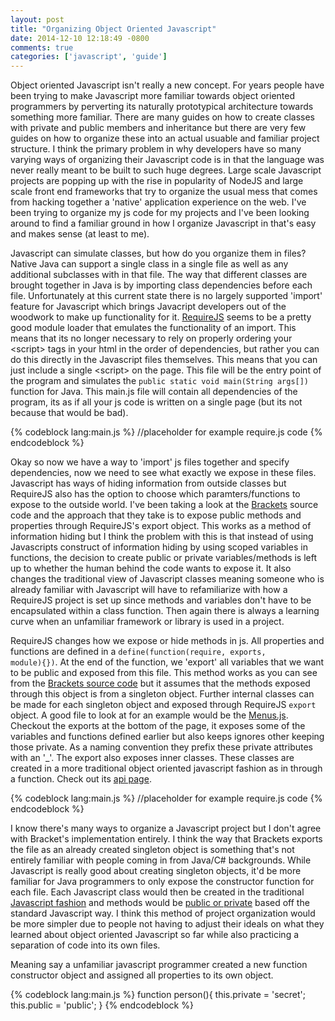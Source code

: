 ```yaml
---
layout: post
title: "Organizing Object Oriented Javascript"
date: 2014-12-10 12:18:49 -0800
comments: true
categories: ['javascript', 'guide']
---
```

Object oriented Javascript isn't really a new concept.  For years people have been trying to make Javascript more familiar towards object oriented programmers by perverting its naturally prototypical architecture towards something more familiar. There are many guides on how to create classes with private and public members and inheritance but there are very few guides on how to organize these into an actual usuable and familiar project structure.  I think the primary problem in why developers have so many varying ways of organizing their Javascript code is in that the language was never really meant to be built to such huge degrees.  Large scale Javascript projects are popping up with the rise in popularity of NodeJS and large scale front end frameworks that try to organize the usual mess that comes from hacking together a 'native' application experience on the web. I've been trying to organize my js code for my projects and I've been looking around to find a familiar ground in how I organize Javascript in that's easy and makes sense (at least to me).

<!-- more -->

Javascript can simulate classes, but how do you organize them in files?  Native Java can support a single class in a single file as well as any additional subclasses with in that file.  The way that different classes are brought together in Java is by importing class dependencies before each file.  Unfortunately at this current state there is no largely supported 'import' feature for Javascript which brings Javacript developers out of the woodwork to make up functionality for it.  <a href="http://requirejs.org/">RequireJS</a> seems to be a pretty good module loader that emulates the functionality of an import. This means that its no longer necessary to rely on properly ordering your \<script\> tags in your html in the order of dependencies, but rather you can do this directly in the Javascript files themselves. This means that you can just include a single \<script\> on the page.  This file will be the entry point of the program and simulates the <code>public static void main(String args[])</code> function for Java. This main.js file will contain all dependencies of the program, its as if all your js code is written on a single page (but its not because that would be bad).

{% codeblock lang:main.js %}
    //placeholder for example require.js code
{% endcodeblock %}

Okay so now we have a way to 'import' js files together and specify dependencies, now we need to see what exactly we expose in these files.  Javascript has ways of hiding information from outside classes but RequireJS also has the option to choose which paramters/functions to expose to the outside world.  I've been taking a look at the <a href="https://github.com/adobe/brackets">Brackets</a> source code and the approach that they take is to expose public methods and properties through RequireJS's export object. This works as a method of information hiding but I think the problem with this is that instead of using Javascripts construct of information hiding by using scoped variables in functions, the decision to create public or private variables/methods is left up to whether the human behind the code wants to expose it.  It also changes the traditional view of Javascript classes meaning someone who is already familiar with Javascript will have to refamiliarize with how a RequireJS project is set up since methods and variables don't have to be encapsulated within a class function.  Then again there is always a learning curve when an unfamiliar framework or library is used in a project.

RequireJS changes how we expose or hide methods in js. All properties and functions are defined in a <code>define(function(require, exports, module){})</code>. At the end of the function, we 'export' all variables that we want to be public and exposed from this file.  This method works as you can see from the <a href="https://github.com/adobe/brackets">Brackets source code</a> but it assumes that the methods exposed through this object is from a singleton object.  Further internal classes can be made for each singleton object and exposed through RequireJS <code>export</code> object. A good file to look at for an example would be the <a href="https://github.com/adobe/brackets/blob/master/src/command/Menus.js">Menus.js</a>. Checkout the exports at the bottom of the page, it exposes some of the variables and functions defined earlier but also keeps ignores other keeping those private.  As a naming convention they prefix these private attributes with an '_'.  The export also exposes inner classes.  These classes are created in a more traditional object oriented javascript fashion as in through a function. Check out its <a href="http://brackets.io/docs/current/modules/command/Menus.html#classes">api page</a>.

{% codeblock lang:main.js %}
    //placeholder for example require.js code
{% endcodeblock %}

I know there's many ways to organize a Javascript project but I don't agree with Bracket's implementation entirely. I think the way that Brackets exports the file as an already created singleton object is something that's not entirely familiar with people coming in from Java/C# backgrounds.  While Javascript is really good about creating singleton objects, it'd be more familiar for Java programmers to only expose the constructor function for each file. Each Javascript class would then be created in the traditional <a href="https://developer.mozilla.org/en-US/docs/Web/JavaScript/Introduction_to_Object-Oriented_JavaScript">Javascript fashion</a> and methods would be <a href="http://javascript.crockford.com/private.html">public or private</a> based off the standard Javascript way.  I think this method of project organization would be more simpler due to people not having to adjust their ideals on what they learned about object oriented Javascript so far while also practicing a separation of code into its own files.

Meaning say a unfamiliar javascript programmer created a new function constructor object and assigned all properties to its own object.

{% codeblock lang:main.js %}
    function person(){
        this.private = 'secret';
        this.public = 'public';
    }
{% endcodeblock %}